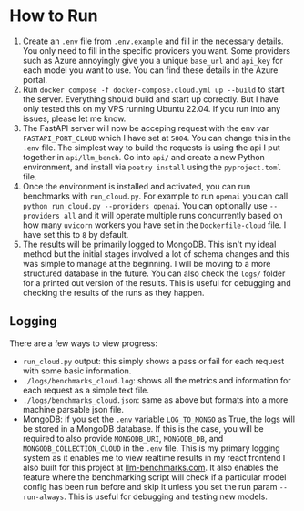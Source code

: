 # How to Run
1. Create an `.env` file from `.env.example` and fill in the necessary details. You only need to fill in the specific providers you want. Some providers such as Azure annoyingly give you a unique `base_url` and `api_key` for each model you want to use. You can find these details in the Azure portal.
2. Run `docker compose -f docker-compose.cloud.yml up --build` to start the server. Everything should build and start up correctly. But I have only tested this on my VPS running Ubuntu 22.04. If you run into any issues, please let me know.
3. The FastAPI server will now be acceping request with the env var `FASTAPI_PORT_CLOUD` which I have set at `5004`. You can change this in the `.env` file. The simplest way to build the requests is using the api I put together in `api/llm_bench`. Go into `api/` and create a new Python environment, and install via `poetry install` using the `pyproject.toml` file.
4. Once the environment is installed and activated, you can run benchmarks with `run_cloud.py`. For example to run `openai` you can call `python run_cloud.py --providers openai`. You can optionally use `--providers all` and it will operate multiple runs concurrently based on how many `uvicorn` workers you have set in the `Dockerfile-cloud` file. I have set this to `8` by default.
5. The results will be primarily logged to MongoDB. This isn't my ideal method but the initial stages involved a lot of schema changes and this was simple to manage at the beginning. I will be moving to a more structured database in the future. You can also check the `logs/` folder for a printed out version of the results. This is useful for debugging and checking the results of the runs as they happen.


## Logging
There are a few ways to view progress:
- `run_cloud.py` output: this simply shows a pass or fail for each request with some basic information.
- `./logs/benchmarks_cloud.log`: shows all the metrics and information for each request as a simple text file.
- `./logs/benchmarks_cloud.json`: same as above but formats into a more machine parsable json file.
- MongoDB: if you set the `.env` variable `LOG_TO_MONGO` as True, the logs will be stored in a MongoDB database. If this is the case, you will be required to also provide `MONGODB_URI`, `MONGODB_DB`, and `MONGODB_COLLECTION_CLOUD` in the `.env` file. This is my primary logging system as it enables me to view realtime results in my react frontend I also built for this project at [llm-benchmarks.com](https://llm-benchmarks.com). It also enables the feature where the benchmarking script will check if a particular model config has been run before and skip it unless you set the run param `--run-always`. This is useful for debugging and testing new models.

